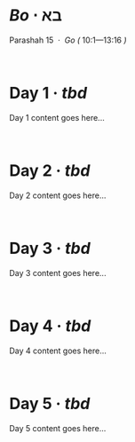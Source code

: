 # _Bo_ &sdot; בא
Parashah 15 &nbsp;&middot;&nbsp; _Go (_ 10:1&mdash;13:16 _)_

&nbsp;
# Day 1 &middot; _tbd_

Day 1 content goes here...

&nbsp;
# Day 2 &middot; _tbd_

Day 2 content goes here...

&nbsp;
# Day 3 &middot; _tbd_

Day 3 content goes here...

&nbsp;
# Day 4 &middot; _tbd_

Day 4 content goes here...

&nbsp;
# Day 5 &middot; _tbd_

Day 5 content goes here...